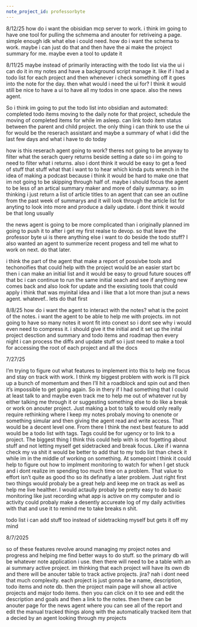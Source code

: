 ```yaml
---
note_project_id: professorbyte
---
```


8/12/25
how do i want the obisidian mcp server to work. i think im going to have one tool for pulling the schmema and anouter for retriveing a page. simple enough idk what else i could need. how do i want the schema to work. maybe i can just do that and then have the ai make the project summary for me. maybe even a tool to update it

8/11/25
maybe instead of primarily interacting with the todo list via the ui i can do it in my notes and have a background script manage it. like if i had a todo list for each project and then whenever i check something off it goes into the note for the day. then what would i need the ui for? I think it would still be nice to have a ui to have all my todos in one space. also the news agent. 

So i think im going to put the todo list into obsidian and automated: completed todo items moving to the daily note for that project, schedule the moving of completed items for while im asleep. can link todo item status between the parent and child project. the only thing i can think to use the ui for would be the reserach assistant and maybe a summary of what i did the last few days and what i have to do today

how is this reserach agent going to work? theres not going to be anyway to filter what the serach query returns beside setting a date so i im going to need to filter what i returns. also i dont think it would be easy to get a feed of stuff that stuff what that i want to to hear which kinda puts wrench in the idea of making a podcast because i think it would be hard to make one that im not going to be skipping through half of. maybe i should focus the agent to be less of an artical summary maker and more of daily summary. so im thinking i just return a list of article titles to an agent that can see an outline from the past week of summarys and it will look through the article list for anyting to look into more and produce a daily update. i dont think it would be that long usually

the news agent is going to be more complicated than i originally planned im going to push it to after i get my first realse to devop. so that leave the professor byte ui is there anything else i want to do beside the todo stuff? I also wanted an agent to summerize recent progess and tell me what to work on next. do that later.

i think the part of the agent that make a report of possivbe tools and techonoifies that could help with the project would be an easier start bc then i can make an initial list and it would be easy to groud future souces off that bc i can continue to run the same initial seach and see if anything new comes back and also look for update and the exsisting tools that could apply i think that was myinital idea and i like that a lot more than jsut a news agent. whatevef.. lets do that first

8/8/25
how do i want the agent to interact with the notes? what is the point of the notes. i want the agent to be able to help me with projects. im not going to have so many notes it wont fit into conext so i dont see why i would even need to compress it. i should give it the initial and it set up the inital project desction and summary and todo items and roadmap then every night i can process the diffs and update stuff so i just need to make a tool for accessing the root of each project and all the docs

7/27/25

I’m trying to figure out what features to implement into this to help me focus and stay on track with work. I think my biggest problem with work is I’ll pick up a bunch of momentum and then I’ll hit a roadblock and spin out and then it’s impossible to get going again. So in thery if I had something that I could at least talk to and maybe even track me to help me out of whatever rut by either talking me through it or suggesting something else to do like a break or work on anouter project. Just making a bot to talk to would only really require rethinking where I keep my notes probaly moving to onenote or something simular and then giving the agent read and write access. That would be a decent level one. From there I think the next best feature to add would be a todo list with tags. Tags could be for ugency or to link to a project. The biggest thing I think this could help with is not fogetting about stuff and not letting myself get sidetracked and break focus. Like if i wanna check my va shit it would be better to add that to my todo list than check it while im in the middle of working on something. At somepoint I think it could help to figure out how to implment monitoring to watch for when I get stuck and i dont realize im spending too much time on a problem. That value to effort isn’t quite as good tho so its definatly a later problem. Just right first two things would probaly be a great help and keep me on track as well as help me live healther. I would actaully probaly be pretty easy to do basic monitoring like just recording what app is active on my computer and io activity could probaly make a desently accureate log of my daily activities with that and use it to remind me to take breaks n shit.

  

todo list i can add stuff too instead of sidetracking myself but gets it off my mind

  

  

8/7/2025

so of these features revolve around managing my project notes and progress and helping me find better ways to do stuff. so the primary db will be whatever note application i use. then there will need to be a table with an ai summary active project. im thinking that each project will have its own db and there will be anouter table to track active projects. jira? nah i dont need that much complexity. each project is just gonna be a name, description, todo items and note db. then the project main page will show all active projects and major todo items. then you can click on it to see and edit the description and goals and then a link to the notes. then there can be anouter page for the news agent where you can see all of the report and edit the manual tracked things along with the automatically tracked item that a decied by an agent looking through my projects

